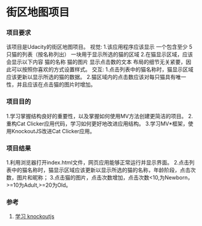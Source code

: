 # 街区地图项目

### 项目要求
该项目是Udacity的街区地图项目。
视觉:
1.该应用程序应该显示
一个包含至少 5 只猫的列表（按名称列出）
一块用于显示所选的猫的区域
2.在猫显示区域，应该会显示以下内容
猫的名称
猫的图片
显示点击数的文本
布局的细节无关紧要，因此可以按照你喜欢的方式设置样式。
交互:
1.点击列表中的猫名称时，猫显示区域应该更新以显示所选的猫的数据。
2.猫区域内的点击数应该对每只猫具有唯一性，并且应该在点击猫的图片时增加。

### 项目目的
1.学习掌握结构良好的重要性，以及掌握如何使用MV方法创建更简洁的项目。
2.重构Cat Clicker应用代码，学习如何更好地改进应用结构。
3.学习MV*框架，使用KnockoutJS改进Cat Clicker应用。


### 项目结果
1.利用浏览器打开index.html文件，网页应用能够正常运行并显示界面。
2.点击列表中的猫名称时，猫显示区域应该更新以显示所选的猫的名称，年龄阶段，点击次数，图片和昵称；
3.点击猫的图片，点击次数增加，点击次数<10,为Newborn，>=10为Adult,>=20为Old。

### 参考
1. [学习 knockoutjs](http://learn.knockoutjs.com/)
